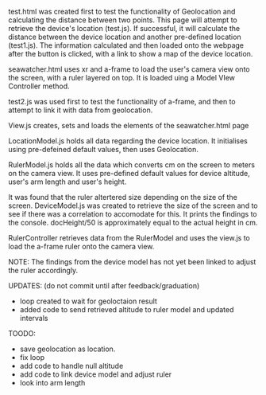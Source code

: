 test.html was created first to test the functionality of Geolocation and calculating the distance between two points. 
This page will attempt to retrieve the device's location (test.js). 
If successful, it will calculate the distance between the device location and another pre-defined location (test1.js).
The information calculated and then loaded onto the webpage after the button is clicked, with a link to show a map of the device location.

seawatcher.html uses xr and a-frame to load the user's camera view onto the screen, with a ruler layered on top.
It is loaded uing a Model VIew Controller method. 

test2.js was used first to test the functionality of a-frame, and then to attempt to link it with data from geolocation.

View.js creates, sets and loads the elements of the seawatcher.html page

LocationModel.js holds all data regarding the device location. It initialises using pre-defeined default values, then uses Geolocation.

RulerModel.js holds all the data which converts cm on the screen to meters on the camera view. 
It uses pre-defined default values for device altitude, user's arm length and user's height.

It was found that the ruler altertered size depending on the size of the screen. 
DeviceModel.js was created to retrieve the size of the screen and to see if there was a correlation to accomodate for this.
It prints the findings to the console. docHeight/50 is approximately equal to the actual height in cm.

RulerController retrieves data from the RulerModel and uses the view.js to load the a-frame ruler onto the camera view.

NOTE: 
The findings from the device model has not yet been linked to adjust the ruler accordingly.

UPDATES: (do not commit until after feedback/graduation)
- loop created to wait for geoloctaion result
- added code to send retrieved altitude to ruler model and updated intervals

TOODO:
- save geolocation as location.
- fix loop
- add code to handle null altitude
- add code to link device model and adjust ruler
- look into arm length
